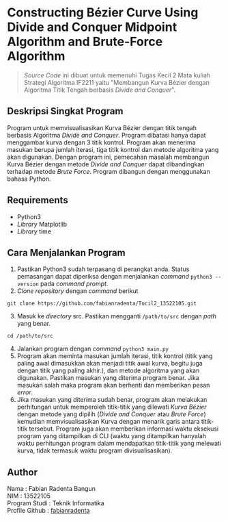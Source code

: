 # Constructing Bézier Curve Using Divide and Conquer Midpoint Algorithm and Brute-Force Algorithm
> *Source Code* ini dibuat untuk memenuhi Tugas Kecil 2 Mata kuliah Strategi Algoritma IF2211 yaitu "Membangun Kurva Bézier dengan Algoritma Titik Tengah berbasis *Divide and Conquer*".

## Deskripsi Singkat Program
Program untuk memvisualisasikan Kurva Bézier dengan titik tengah berbasis Algoritma *Divide and Conquer*. Program dibatasi hanya dapat menggambar kurva dengan 3 titik kontrol. Program akan menerima masukan berupa jumlah iterasi, tiga titik kontrol dan metode algoritma yang akan digunakan. Dengan program ini, pemecahan masalah membangun Kurva Bézier dengan metode *Divide and Conquer* dapat dibandingkan terhadap metode *Brute Force*. Program dibangun dengan menggunakan bahasa Python.

## Requirements
- Python3 
- *Library* Matplotlib
- *Library* time

## Cara Menjalankan Program
1. Pastikan Python3 sudah terpasang di perangkat anda. Status pemasangan dapat diperiksa dengan menjalankan *command* `python3 --version` pada *command prompt*.
2. *Clone repository* dengan *command* berikut
```
git clone https://github.com/fabianradenta/Tucil2_13522105.git
``` 
3. Masuk ke *directory* src. Pastikan mengganti `/path/to/src` dengan *path* yang benar.
```
cd /path/to/src
```
4. Jalankan program dengan *command* `python3 main.py` 
5. Program akan meminta masukan jumlah iterasi, titik kontrol (titik yang paling awal dimasukkan akan menjadi titik awal kurva, begitu juga dengan titik yang paling akhir.), dan metode algoritma yang akan digunakan. Pastikan masukan yang diterima program benar. Jika masukan salah maka program akan berhenti dan memberikan pesan *error*. 
6. Jika masukan yang diterima sudah benar, program akan melakukan perhitungan untuk memperoleh titik-titik yang dilewati *Kurva Bézier* dengan metode yang dipilih (*Divide and Conquer* atau *Brute Force*) kemudian memvisualisasikan Kurva dengan menarik garis antara titik-titik tersebut. Program juga akan memberikan informasi waktu eksekusi program yang ditampilkan di CLI (waktu yang ditampilkan hanyalah waktu perhitungan program dalam mendapatkan titik-titik yang melewati kurva, tidak termasuk waktu program divisualisasikan). 

## Author
Nama : Fabian Radenta Bangun<br>
NIM : 13522105<br>
Program Studi : Teknik Informatika<br>
Profile Github : [fabianradenta](github.com/fabianradenta)